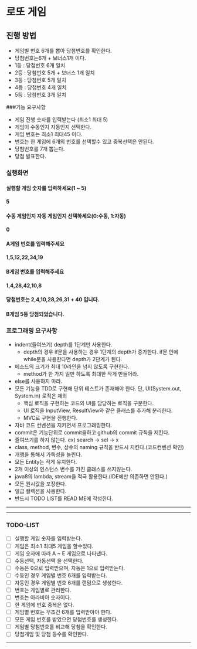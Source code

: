 # 로또 게임
## 진행 방법
* 게임별 번호 6개를 뽑아 당첨번호를 확인한다.
* 당첨번호는6개 + 보너스1개 이다.
* 1등 : 당첨번호 6개 일치
* 2등 : 당첨번호 5개 + 보너스 1개 일치
* 3등 : 당첨번호 5개 일치
* 4등 : 당첨번호 4개 일치
* 5등 : 당첨번호 3개 일치

###기능 요구사항
* 게임 진행 숫자를 입력받는다 (최소1 최대 5)
* 게임이 수동인지 자동인지 선택한다.
* 게임 번호는 최소1 최대45 이다.
* 번호는 한 게임에 6개의 번호를 선택할수 있고 중복선택은 안된다.
* 당첨번호를 7개 뽑는다.
* 당첨 발표한다.

### 실행화면
#### 실행할 게임 숫자를 입력하세요(1 ~ 5)
#### 5
#### 수동 게임인지 자동 게임인지 선택하세요(0:수동, 1:자동)
#### 0
#### A게임 번호를 입력해주세요
#### 1,5,12,22,34,19
#### B게임 번호를 입력해주세요
#### 1,4,28,42,10,8
#### 당첨번호는 2,4,10,28,26,31 + 40 입니다.
#### B게임 5등 당첨되었습니다.
### 프로그래밍 요구사항
* indent(들여쓰기) depth를 1단계만 사용한다.
  * depth의 경우 if문을 사용하는 경우 1단계의 depth가 증가한다. if문 안에 while문을 사용한다면 depth가 2단계가 된다.
* 메소드의 크기가 최대 10라인을 넘지 않도록 구현한다.
  * method가 한 가지 일만 하도록 최대한 작게 만들어라.
* else를 사용하지 마라.
* 모든 기능을 TDD로 구현해 단위 테스트가 존재해야 한다. 단, UI(System.out, System.in) 로직은 제외
  * 핵심 로직을 구현하는 코드와 UI를 담당하는 로직을 구분한다.
  * UI 로직을 InputView, ResultView와 같은 클래스를 추가해 분리한다.
  * MVC로 구현을 진행한다.
* 자바 코드 컨벤션을 지키면서 프로그래밍한다.
* commit은 기능단위로 commit을하고 github의 commit 규칙을 지킨다.
* 줄여쓰기를 하지 않는다. ex) search -> sel -> x
* class, method, 변수, 상수의 naming 규칙을 반드시 지킨다.(코드컨벤션 확인)
* 개행을 통해서 가독성을 늘린다.
* 모든 Entity는 작게 유지한다.
* 2개 이상의 인스턴스 변수를 가진 클래스를 쓰지않는다.
* java8의 lambda, stream을 적극 활용한다.(IDE에만 의존하면 안된다.)
* 모든 원시값을 포장한다.
* 일급 컬렉션을 사용한다.
* 반드시 TODO LIST를 READ ME에 작성한다.
-------------------------------
-------------------------------
### TODO-LIST
- [ ] 실행할 게임 숫자를 입력받는다.
- [ ] 게임은 최소1 최대5 게임을 할수있다.
- [ ] 게임 숫자에 따라 A ~ E 게임으로 나타낸다.
- [ ] 수동선택, 자동선택 을 선택한다.
- [ ] 수동은 0으로 입력받으며, 자동은 1으로 입력받는다.
- [ ] 수동인 경우 게임별 번호 6개를 입력받는다.
- [ ] 자동인 경우 게임별 번호 6개를 랜덤으로 생성한다.
- [ ] 번호는 게임별로 관리한다.
- [ ] 번호는 아라비아 숫자이다.
- [ ] 한 게임에 번호 중복은 없다.
- [ ] 게임별 번호는 무조건 6개를 입력받아야 한다.
- [ ] 모든 게임 번호를 받았으면 당첨번호를 생성한다.
- [ ] 게임별 당첨번호를 비교해 당첨을 확인한다.
- [ ] 당첨게임 및 당첨 등수를 확인한다.
-------------------------------